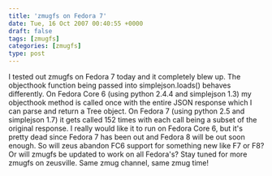 ```yaml
---
title: 'zmugfs on Fedora 7'
date: Tue, 16 Oct 2007 00:40:55 +0000
draft: false
tags: [zmugfs]
categories: [zmugfs]
type: post
---
```


I tested out zmugfs on Fedora 7 today and it completely blew up. The objecthook function being passed into simplejson.loads() behaves differently. On Fedora Core 6 (using python 2.4.4 and simplejson 1.3) my objecthook method is called once with the entire JSON response which I can parse and return a Tree object. On Fedora 7 (using python 2.5 and simplejson 1.7) it gets called 152 times with each call being a subset of the original response. I really would like it to run on Fedora Core 6, but it's pretty dead since Fedora 7 has been out and Fedora 8 will be out soon enough. So will zeus abandon FC6 support for something new like F7 or F8? Or will zmugfs be updated to work on all Fedora's? Stay tuned for more zmugfs on zeusville. Same zmug channel, same zmug time! <insert cheezy soap opera music here>